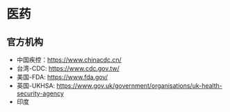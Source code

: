 # 医药

## 官方机构

- 中国疾控：<https://www.chinacdc.cn/>
- 台湾-CDC: <https://www.cdc.gov.tw/>
- 美国-FDA: <https://www.fda.gov/>
- 英国-UKHSA: <https://www.gov.uk/government/organisations/uk-health-security-agency>
- 印度
